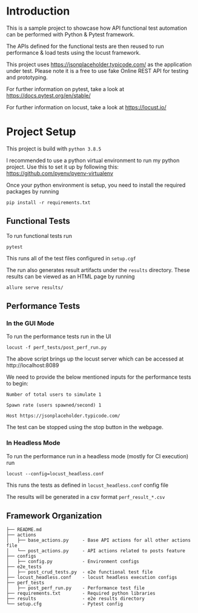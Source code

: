 # Introduction

This is a sample project to showcase how API functional test automation can be performed with Python & Pytest framework.

The APIs defined for the functional tests are then reused to run performance & load tests using the locust framework.

This project uses https://jsonplaceholder.typicode.com/ as the application under test. Please note it is a free to use fake Online REST API for testing and prototyping.

For further information on pytest, take a look at https://docs.pytest.org/en/stable/

For further information on locust, take a look at https://locust.io/

# Project Setup

This project is build with `python 3.8.5`

I recommended to use a python virtual environment to run my python project. Use this to set it up by following this: https://github.com/pyenv/pyenv-virtualenv

Once your python environment is setup, you need to install the required packages by running

```
pip install -r requirements.txt
```

## Functional Tests

To run functional tests run

```
pytest
```

This runs all of the test files configured in `setup.cgf`

The run also generates result artifacts under the `results` directory. These results can be viewed as an HTML page by running

```
allure serve results/
```

## Performance Tests

### In the GUI Mode

To run the performance tests run in the UI

```
locust -f perf_tests/post_perf_run.py
```

The above script brings up the locust server which can be accessed at http://localhost:8089

We need to provide the below mentioned inputs for the performance tests to begin:

`Number of total users to simulate 1`

`Spawn rate (users spawned/second) 1`

`Host https://jsonplaceholder.typicode.com/`

The test can be stopped using the stop button in the webpage.

### In Headless Mode

To run the performance run in a headless mode (mostly for CI execution) run

```
locust --config=locust_headless.conf
```

This runs the tests as defined in `locust_headless.conf` config file

The results will be generated in a csv format `perf_result_*.csv`

## Framework Organization

```
├── README.md
├── actions
│   ├── base_actions.py     - Base API actions for all other actions file
│   └── post_actions.py     - API actions related to posts feature
├── configs
│   ├── config.py           - Environment configs
├── e2e_tests
│   ├── post_crud_tests.py  - e2e functional test file
├── locust_headless.conf    - locust headless execution configs
├── perf_tests
│   ├── post_perf_run.py    - Performance test file
├── requirements.txt        - Required python libraries
├── results                 - e2e results directory
└── setup.cfg               - Pytest config
```
